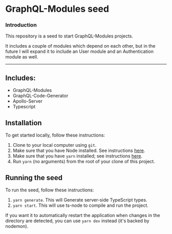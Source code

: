 # GraphQL-Modules seed
### Introduction

This repository is a seed to start GraphQL-Modules projects.

It includes a couple of modules which depend on each other, but in the future I will expand it to include an User module and an Authentication module as well.

----

## Includes:
* GraphQL-Modules
* GraphQL-Code-Generator
* Apollo-Server
* Typescript

## Installation
To get started locally, follow these instructions:

1. Clone to your local computer using `git`.
1. Make sure that you have Node installed. See instructions [here](https://nodejs.org/en/download/).
1. Make sure that you have `yarn` installed; see instructions [here](https://yarnpkg.com/lang/en/docs/install/).
1. Run `yarn` (no arguments) from the root of your clone of this project.

## Running the seed
To run the seed, follow these instructions:

1. `yarn generate`. This will Generate server-side TypeScript types.
1. `yarn start`. This will use ts-node to compile and run the project.

If you want it to automatically restart the application when changes in the directory are detected, you can use `yarn dev` instead (it's backed by nodemon).